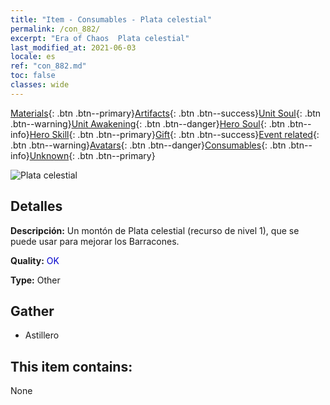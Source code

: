 ```yaml
---
title: "Item - Consumables - Plata celestial"
permalink: /con_882/
excerpt: "Era of Chaos  Plata celestial"
last_modified_at: 2021-06-03
locale: es
ref: "con_882.md"
toc: false
classes: wide
---
```

 [Materials](/ItemsES/){: .btn .btn--primary}[Artifacts](/ItemsES/Artifacts/){: .btn .btn--success}[Unit Soul](/ItemsES/UnitSoul/){: .btn .btn--warning}[Unit Awakening](/ItemsES/UnitAwakening/){: .btn .btn--danger}[Hero Soul](/ItemsES/HeroSoul/){: .btn .btn--info}[Hero Skill](/ItemsES/HeroSkill/){: .btn .btn--primary}[Gift](/ItemsES/Gift/){: .btn .btn--success}[Event related](/ItemsES/Events/){: .btn .btn--warning}[Avatars](/ItemsES/Avatars/){: .btn .btn--danger}[Consumables](/ItemsES/Consumables/){: .btn .btn--info}[Unknown](/ItemsES/Unknown/){: .btn .btn--primary}

 ![Plata celestial](/images/t/i_113.png)

## Detalles
 **Descripción:** Un montón de Plata celestial (recurso de nivel 1), que se puede usar para mejorar los Barracones.

 **Quality:** <span style="color: #0000CD">OK</span>

 **Type:** Other

## Gather

*    Astillero 

## This item contains:

  None

